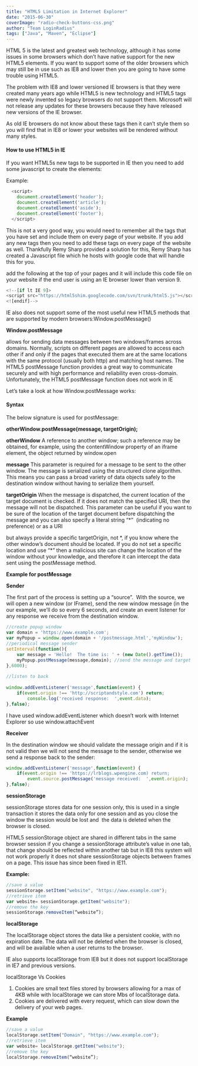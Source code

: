 ```yaml
---
title: "HTML5 Limitation in Internet Explorer"
date: "2015-06-30"
coverImage: "radio-check-buttons-css.png"
author: "Team LoginRadius"
tags: ["Java", "Maven", "Eclipse"]
---
```


HTML 5 is the latest and greatest web technology, although it has some issues in some browsers which don’t have native support for the new HTML5 elements. If you want to support some of the older browsers which may still be in use such as IE8 and lower then you are going to have some trouble using HTML5.

The problem with IE8 and lower versioned IE browsers is that they were created many years ago while HTML5 is new technology and HTML5 tags were newly invented so legacy browsers do not support them. Microsoft will not release any updates for these browsers because they have released new versions of the IE browser.

As old IE browsers do not know about these tags then it can’t style them so you will find that in IE8 or lower your websites will be rendered without many styles.

#### How to use HTML5 in IE

If you want HTML5s new tags to be supported in IE then you need to add some javascript to create the elements:

Example:

```js
  <script>
    document.createElement('header');
    document.createElement('article');
    document.createElement('aside');
    document.createElement('footer');
  </script>
```
  
This is not a very good way, you would need to remember all the tags that you have set and include them on every page of your website. If you add any new tags then you need to add these tags on every page of the website as well. Thankfully Remy Sharp provided a solution for this, Remy Sharp has created a Javascript file which he hosts with google code that will handle this for you.

add the following at the top of your pages and it will include this code file on your website if the end user is using an IE browser lower than version 9.

```js
<!--[if lt IE 9]>
<script src="https://html5shim.googlecode.com/svn/trunk/html5.js"></script>
<![endif]-->
```
  
IE also does not support some of the most useful new HTML5 methods that are supported by modern browsers:Window.postMessage()

**Window.postMessage**

allows for sending data messages between two windows/frames across domains. Normally, scripts on different pages are allowed to access each other if and only if the pages that executed them are at the same locations with the same protocol (usually both http) and matching host names. The HTML5 postMessage function provides a great way to communicate securely and with high performance and reliability even cross-domain. Unfortunately, the HTML5 postMessage function does not work in IE

Let’s take a look at how Window.postMessage works:

#### Syntax

The below signature is used for postMessage:

**otherWindow.postMessage(message, targetOrigin);**

**otherWindow**
A reference to another window; such a reference may be obtained, for example, using the contentWindow property of an iframe element, the object returned by window.open

**message**
This parameter is required for a message to be sent to the other window. The message is serialized using the structured clone algorithm. This means you can pass a broad variety of data objects safely to the destination window without having to serialize them yourself.

**targetOrigin**
When the message is dispatched, the current location of the target document is checked. If it does not match the specified URI, then the message will not be dispatched. This parameter can be useful if you want to be sure of the location of the target document before dispatching the message and you can also specify a literal string “\*”  (indicating no preference) or as a URI

but always provide a specific targetOrigin, not \*, if you know where the other window’s document should be located. If you do not set a specific location and use “\*” then a malicious site can change the location of the window without your knowledge, and therefore it can intercept the data sent using the postMessage method.

**Example for postMessage**

**Sender**

The first part of the process is setting up a “source”.  With the source, we will open a new window (or IFrame), send the new window message (in the our example, we’ll do so every 6 seconds, and create an event listener for any response we receive from the destination window.

```javascript
//create popup window
var domain = 'https://www.example.com';
var myPopup = window.open(domain + '/postmessage.html','myWindow');
//periodical message sender
setInterval(function(){
    var message = 'Hello!  The time is: ' + (new Date().getTime());
    myPopup.postMessage(message,domain); //send the message and target URI
},6000);
 
//listen to back
 
window.addEventListener('message',function(event) {
    if(event.origin !== 'http://scriptandstyle.com') return;
        console.log('received response:  ',event.data);
},false);
```

I have used window.addEventListener which doesn’t work with Internet Explorer so use window.attachEvent

**Receiver**

In the destination window we should validate the message origin and if it is not valid then we will not send the message to the sender, otherwise we send a response back to the sender:

```javascript
window.addEventListener('message',function(event) {
    if(event.origin !== 'https://lrblogs.wpengine.com) return;
        event.source.postMessage('message received:  ',event.origin);
},false);
```
  
**sessionStorage**

sessionStorage stores data for one session only, this is used in a single transaction it stores the data only for one session and as you close the window the session would be lost and  the data is deleted when the browser is closed.

HTML5 sessionStorage object are shared in different tabs in the same browser session if you change a sessionStorage attribute’s value in one tab, that change should be reflected within another tab but in IE8 this system will not work properly it does not share sessionStorage objects between frames on a page. This issue has since been fixed in IE11.

**Example:**

```javascript
//save a value
sessionStorage.setItem("website", "https://www.example.com");
//retrieve item
var website= sessionStorage.getItem("website");
//remove the key
sessionStorage.removeItem(“website”);
```

**localStorage**

The localStorage object stores the data like a persistent cookie, with no expiration date. The data will not be deleted when the browser is closed, and will be available when a user returns to the browser.

IE also supports localStorage from IE8 but it does not support localStorage in IE7 and previous versions.

localStorage Vs Cookies

1. Cookies are small text files stored by browsers allowing for a max of 4KB while with localStorage we can store Mbs of localStorage data.
2. Cookies are delivered with every request, which can slow down the delivery of your web pages.

**Example**
```javascript
//save a value
localStorage.setItem("Domain", "https://www.example.com");
//retrieve item
var website= localStorage.getItem("website");
//remove the key
localStorage.removeItem(“website”);
```